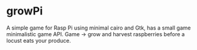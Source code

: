 # growPi
A simple game for Rasp Pi using minimal cairo and Gtk, has a small game minimalistic game API. Game -> grow and harvest raspberries before a locust eats your produce. 
